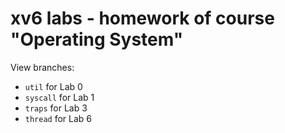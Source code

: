 # xv6 labs - homework of course "Operating System"

View branches:
- `util` for Lab 0
- `syscall` for Lab 1
- `traps` for Lab 3
- `thread` for Lab 6
